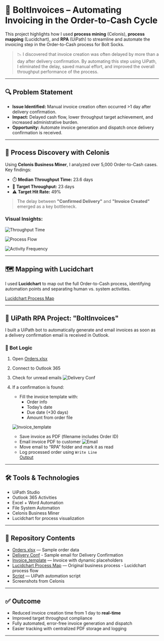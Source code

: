 # 🚀 BoltInvoices – Automating Invoicing in the Order-to-Cash Cycle

This project highlights how I used **process mining** (Celonis), **process mapping** (Lucidchart), and **RPA** (UiPath) to streamline and automate the invoicing step in the Order-to-Cash process for Bolt Socks.

> 📉 I discovered that invoice creation was often delayed by more than a day after delivery confirmation. By automating this step using UiPath, I eliminated the delay, saved manual effort, and improved the overall throughput performance of the process.

---

## 🔍 Problem Statement

- **Issue Identified:** Manual invoice creation often occurred >1 day after delivery confirmation.
- **Impact:** Delayed cash flow, lower throughput target achievement, and increased administrative burden.
- **Opportunity:** Automate invoice generation and dispatch once delivery confirmation is received.

---

## 🔬 Process Discovery with Celonis

Using **Celonis Business Miner**, I analyzed over 5,000 Order-to-Cash cases. Key findings:

- ⏱️ **Median Throughput Time:** 23.6 days  
- 🎯 **Target Throughput:** 23 days  
- ⚠️ **Target Hit Rate:** 49%  

> The delay between **"Confirmed Delivery"** and **"Invoice Created"** emerged as a key bottleneck.

### Visual Insights:
 ![Throughput Time](SS2.png)
 
 ![Process Flow](SS3.png)
 
 ![Activity Frequency](SS1.png)

---

## 🗺️ Mapping with Lucidchart

I used **Lucidchart** to map out the full Order-to-Cash process, identifying automation points and separating human vs. system activities.

[Lucidchart Process Map](Order%20to%20Cash.pdf)

---

## 🤖 UiPath RPA Project: "BoltInvoices"

I built a UiPath bot to automatically generate and email invoices as soon as a delivery confirmation email is received in Outlook.

### 🧠 Bot Logic

1. Open [Orders.xlsx](./Orders.xlsx)
2. Connect to Outlook 365
3. Check for unread emails
   ![Delivery Conf](./Delivery_Confirmation.png)
4. If a confirmation is found:
   - Fill the invoice template with:
     - Order info
     - Today’s date
     - Due date (+30 days)
     - Amount from order file
       
   ![Invoice_template](./Invoice%20template.png)
   
   - Save invoice as PDF (filename includes Order ID)
   - Email invoice PDF to customer
     ![Email](./Screenshot%202025-02-21%20225007.jpg)
   - Move email to “RPA” folder and mark it as read
   - Log processed order using `Write Line`    
     [Output](./output-3.txt)

---

## 🛠 Tools & Technologies

- UiPath Studio
- Outlook 365 Activities
- Excel + Word Automation
- File System Automation
- Celonis Business Miner
- Lucidchart for process visualization

---

## 📁 Repository Contents

- [Orders.xlsx](./Orders.xlsx) — Sample order data
- [Delivery Conf](./Delivery_Confirmation.png) - Sample email for Delivery Confirmation  
- [Invoice_template](./Invoice%20template.png) — Invoice with dynamic placeholders  
- [Lucidchart Process Map](Order%20to%20Cash.pdf) — Original business process - Lucidchart process flow 
- [Script](./Main.xaml) — UiPath automation script  
- Screenshots from Celonis  


---

## ✅ Outcome

- Reduced invoice creation time from 1 day to **real-time**
- Improved target throughput compliance
- Fully automated, error-free invoice generation and dispatch
- Easier tracking with centralized PDF storage and logging

---


